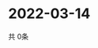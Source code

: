 # 2022-03-14
  共 0条

  <!-- BEGIN -->
  <!-- 最后更新时间Mon Mar 14 2022 21:04:06 GMT+0000 (Coordinated Universal Time) -->
  
  <!-- END -->
  
  